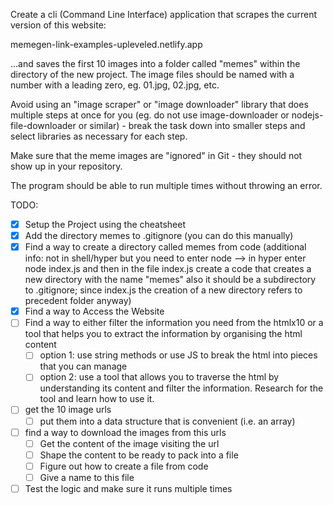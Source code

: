 Create a cli (Command Line Interface) application that scrapes the current version of this website:

memegen-link-examples-upleveled.netlify.app

...and saves the first 10 images into a folder called "memes" within the directory of the new project. The image files should be named with a number with a leading zero, eg. 01.jpg, 02.jpg, etc.

Avoid using an "image scraper" or "image downloader" library that does multiple steps at once for you (eg. do not use image-downloader or nodejs-file-downloader or similar) - break the task down into smaller steps and select libraries as necessary for each step.

Make sure that the meme images are "ignored" in Git - they should not show up in your repository.

The program should be able to run multiple times without throwing an error.

TODO:

- [x] Setup the Project using the cheatsheet
- [x] Add the directory memes to .gitignore (you can do this manually)
- [x] Find a way to create a directory called memes from code (additional info: not in shell/hyper but you need to enter node --> in hyper enter node index.js and then in the file index.js create a code that creates a new directory with the name "memes" also it should be a subdirectory to .gitignore; since index.js the creation of a new directory refers to precedent folder anyway)
- [x] Find a way to Access the Website
- [ ] Find a way to either filter the information you need from the htmlx10 or a tool that helps you to extract the information by organising the html content
  - [ ] option 1: use string methods or use JS to break the html into pieces that you can manage
  - [ ] option 2: use a tool that allows you to traverse the html by understanding its content and filter the information. Research for the tool and learn how to use it.
- [ ] get the 10 image urls
  - [ ] put them into a data structure that is convenient (i.e. an array)
- [ ] find a way to download the images from this urls
  - [ ] Get the content of the image visiting the url
  - [ ] Shape the content to be ready to pack into a file
  - [ ] Figure out how to create a file from code
  - [ ] Give a name to this file
- [ ] Test the logic and make sure it runs multiple times

